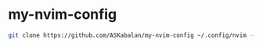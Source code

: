 # my-nvim-config

```bash
git clone https://github.com/ASKabalan/my-nvim-config ~/.config/nvim --depth 1 && nvim
```
